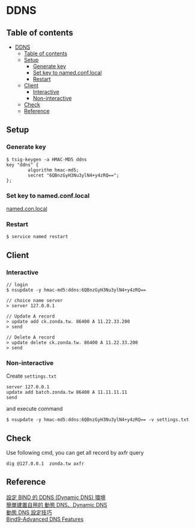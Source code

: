 # DDNS

## Table of contents

- [DDNS](#ddns)
  - [Table of contents](#table-of-contents)
  - [Setup](#setup)
    - [Generate key](#generate-key)
    - [Set key to named.conf.local](#set-key-to-namedconflocal)
    - [Restart](#restart)
  - [Client](#client)
    - [Interactive](#interactive)
    - [Non-interactive](#non-interactive)
  - [Check](#check)
  - [Reference](#reference)

## Setup

### Generate key

```shell
$ tsig-keygen -a HMAC-MD5 ddns
key "ddns" {
        algorithm hmac-md5;
        secret "6QBnzGyH3Nu3ylN4+y4zRQ==";
};
```

### Set key to named.conf.local

[named.con.local](./bind9_settings/named.conf.local)  

### Restart

```shell
$ service named restart
```

## Client

### Interactive

```shell
// login
$ nsupdate -y hmac-md5:ddns:6QBnzGyH3Nu3ylN4+y4zRQ==

// choice name server
> server 127.0.0.1

// Update A record
> update add ck.zonda.tw. 86400 A 11.22.33.200
> send

// Delete A record
> update delete ck.zonda.tw. 86400 A 11.22.33.200
> send
```

### Non-interactive

Create `settings.txt`

```
server 127.0.0.1
update add batch.zonda.tw 86400 A 11.11.11.11
send
```

and execute command  

```shell
$ nsupdate -y hmac-md5:ddns:6QBnzGyH3Nu3ylN4+y4zRQ== -v settings.txt
```

## Check

Use following cmd, you can get all record by axfr query  

```shell
dig @127.0.0.1  zonda.tw axfr
```

## Reference

[設定 BIND 的 DDNS (Dynamic DNS) 環境](https://ezbox.idv.tw/180/bind-ddns-dynamic-dns/)  
[簡單建置自用的 動態 DNS、Dynamic DNS](https://ithelp.ithome.com.tw/articles/10062006)  
[動態 DNS 設定技巧](http://www.study-area.org/tips/ddns.htm)  
[Bind9-Advanced DNS Features](https://bind9.readthedocs.io/en/v9_16_5/advanced.html)  